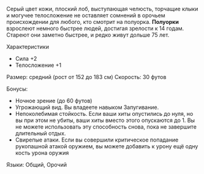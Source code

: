 Серый цвет кожи, плоский лоб, выступающая челюсть, торчащие клыки и могучее телосложение не оставляет сомнений в орочьем происхождении для любого, кто смотрит на полуорка. **Полуорки** взрослеют немного быстрее людей, достигая зрелости к 14 годам. Стареют они заметно быстрее, и редко живут дольше 75 лет.

Характеристики
- Сила +2
- Телосложение +1

Размер: средний (рост от 152 до 183 см)
Скорость: 30 футов

Бонусы:
- Ночное зрение (до 60 футов)
- Угрожающий вид. Вы владеете навыком Запугивание.
- Непоколебимая стойкость. Если ваши хиты опустились до нуля, но вы при этом не убиты, ваши хиты вместо этого опускаются до 1. Вы не можете использовать эту способность снова, пока не завершите длительный отдых.
- Свирепые атаки. Если вы совершили критическое попадание рукопашной атакой оружием, вы можете добавить к урону ещё одну кость урона оружия

Языки: Общий, Орочий